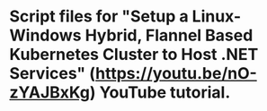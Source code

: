 # Script files for "Setup a Linux-Windows Hybrid, Flannel Based Kubernetes Cluster to Host .NET Services" (https://youtu.be/nO-zYAJBxKg) YouTube tutorial.
